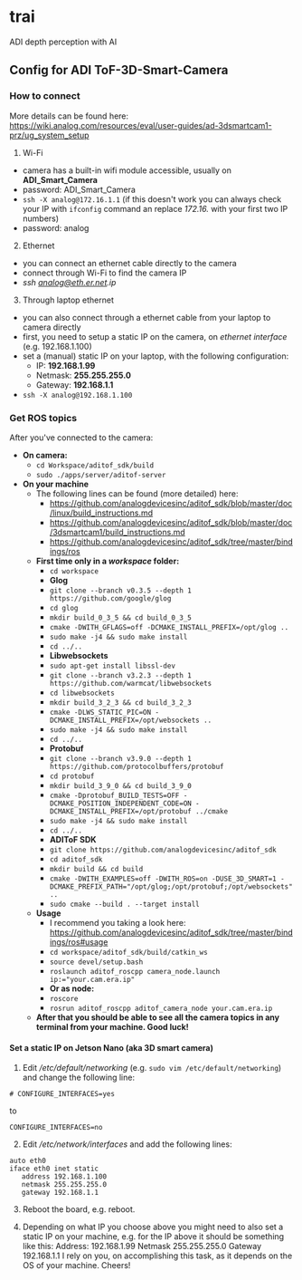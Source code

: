 # trai
ADI depth perception with AI

## Config for ADI ToF-3D-Smart-Camera

### How to connect
More details can be found here: https://wiki.analog.com/resources/eval/user-guides/ad-3dsmartcam1-prz/ug_system_setup
1. Wi-Fi
- camera has a built-in wifi module accessible, usually  on **ADI_Smart_Camera**
- password: ADI_Smart_Camera
- `ssh -X analog@172.16.1.1` (if this doesn't work you can always check your IP with `ifconfig` command an replace _172.16._ with your first two IP numbers)
- password: analog
2. Ethernet
- you can connect an ethernet cable directly to the camera
- connect through Wi-Fi to find the camera IP
- _ssh analog@eth.er.net.ip_
3. Through laptop ethernet
- you can also connect through a ethernet cable from your laptop to camera directly
- first, you need to setup a static IP on the camera, on _ethernet interface_ (e.g. 192.168.1.100)
- set a (manual) static IP on your laptop, with the following configuration:
  * IP: **192.168.1.99**
  * Netmask: **255.255.255.0**
  * Gateway: **192.168.1.1**
- `ssh -X analog@192.168.1.100`

### Get ROS topics
After you've connected to the camera:
- **On camera:**
  - `cd Workspace/aditof_sdk/build`
  - `sudo ./apps/server/aditof-server`
- **On your machine**
  - The following lines can be found (more detailed) here:
    - https://github.com/analogdevicesinc/aditof_sdk/blob/master/doc/linux/build_instructions.md
    - https://github.com/analogdevicesinc/aditof_sdk/blob/master/doc/3dsmartcam1/build_instructions.md
    - https://github.com/analogdevicesinc/aditof_sdk/tree/master/bindings/ros
  - **First time only in a _workspace_ folder:**
    - `cd workspace`
    - **Glog**
    - `git clone --branch v0.3.5 --depth 1 https://github.com/google/glog`
    - `cd glog`
    - `mkdir build_0_3_5 && cd build_0_3_5`
    - `cmake -DWITH_GFLAGS=off -DCMAKE_INSTALL_PREFIX=/opt/glog ..`
    - `sudo make -j4 && sudo make install`
    - `cd ../..`
    - **Libwebsockets**
    - `sudo apt-get install libssl-dev`
    - `git clone --branch v3.2.3 --depth 1 https://github.com/warmcat/libwebsockets`
    - `cd libwebsockets`
    - `mkdir build_3_2_3 && cd build_3_2_3`
    - `cmake -DLWS_STATIC_PIC=ON -DCMAKE_INSTALL_PREFIX=/opt/websockets ..`
    - `sudo make -j4 && sudo make install`
    - `cd ../..`
    - **Protobuf**
    - `git clone --branch v3.9.0 --depth 1 https://github.com/protocolbuffers/protobuf`
    - `cd protobuf`
    - `mkdir build_3_9_0 && cd build_3_9_0`
    - `cmake -Dprotobuf_BUILD_TESTS=OFF -DCMAKE_POSITION_INDEPENDENT_CODE=ON -DCMAKE_INSTALL_PREFIX=/opt/protobuf ../cmake`
    - `sudo make -j4 && sudo make install`
    - `cd ../..`
    - **ADIToF SDK**
    - `git clone https://github.com/analogdevicesinc/aditof_sdk`
    - `cd aditof_sdk`
    - `mkdir build && cd build`
    - `cmake -DWITH_EXAMPLES=off -DWITH_ROS=on -DUSE_3D_SMART=1 -DCMAKE_PREFIX_PATH="/opt/glog;/opt/protobuf;/opt/websockets" ..`
    - `sudo cmake --build . --target install`
  - **Usage**
    - I recommend you taking a look here: https://github.com/analogdevicesinc/aditof_sdk/tree/master/bindings/ros#usage 
    - `cd workspace/aditof_sdk/build/catkin_ws`
    - `source devel/setup.bash`
    - `roslaunch aditof_roscpp camera_node.launch ip:="your.cam.era.ip"`
    - **Or as node:** 
    - `roscore`
    - `rosrun aditof_roscpp aditof_camera_node your.cam.era.ip`
  - **After that you should be able to see all the camera topics in any terminal from your machine. Good luck!**

#### Set a static IP on Jetson Nano (aka 3D smart camera) 


1. Edit _/etc/default/networking_ (e.g. `sudo vim /etc/default/networking`)
   and change the following line:

`# CONFIGURE_INTERFACES=yes`

to

`CONFIGURE_INTERFACES=no`

2. Edit _/etc/network/interfaces_ and add the following lines:
```
auto eth0
iface eth0 inet static
   address 192.168.1.100
   netmask 255.255.255.0
   gateway 192.168.1.1
```

3. Reboot the board, e.g. reboot.

3. Depending on what IP you choose above you might need to also
   set a static IP on your machine, e.g. for the IP above it should
   be something like this:
   Address: 192.168.1.99
   Netmask 255.255.255.0
   Gateway 192.168.1.1
   I rely on you, on accomplishing this task, as it depends on the OS of your machine. Cheers!

